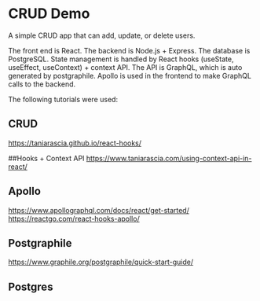 # CRUD Demo

A simple CRUD app that can add, update, or delete users.

The front end is React.
The backend is Node.js + Express.
The database is PostgreSQL.
State management is handled by React hooks (useState, useEffect, useContext) + context API.
The API is GraphQL, which is auto generated by postgraphile.
Apollo is used in the frontend to make GraphQL calls to the backend.

The following tutorials were used:

## CRUD
https://taniarascia.github.io/react-hooks/

##Hooks + Context API
https://www.taniarascia.com/using-context-api-in-react/

## Apollo
https://www.apollographql.com/docs/react/get-started/
https://reactgo.com/react-hooks-apollo/

## Postgraphile
https://www.graphile.org/postgraphile/quick-start-guide/

## Postgres